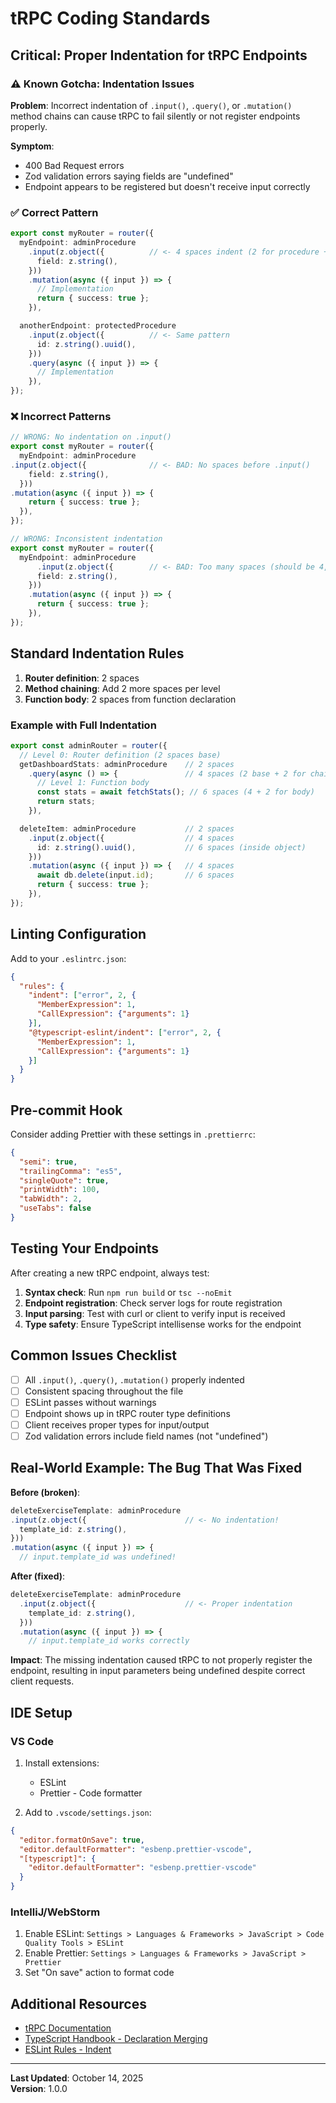 # tRPC Coding Standards

## Critical: Proper Indentation for tRPC Endpoints

### ⚠️ Known Gotcha: Indentation Issues

**Problem**: Incorrect indentation of `.input()`, `.query()`, or `.mutation()` method chains can cause tRPC to fail silently or not register endpoints properly.

**Symptom**: 
- 400 Bad Request errors
- Zod validation errors saying fields are "undefined" 
- Endpoint appears to be registered but doesn't receive input correctly

### ✅ Correct Pattern

```typescript
export const myRouter = router({
  myEndpoint: adminProcedure
    .input(z.object({          // <- 4 spaces indent (2 for procedure + 2 for chaining)
      field: z.string(),
    }))
    .mutation(async ({ input }) => {
      // Implementation
      return { success: true };
    }),

  anotherEndpoint: protectedProcedure
    .input(z.object({          // <- Same pattern
      id: z.string().uuid(),
    }))
    .query(async ({ input }) => {
      // Implementation
    }),
});
```

### ❌ Incorrect Patterns

```typescript
// WRONG: No indentation on .input()
export const myRouter = router({
  myEndpoint: adminProcedure
.input(z.object({              // <- BAD: No spaces before .input()
    field: z.string(),
  }))
.mutation(async ({ input }) => {
    return { success: true };
  }),
});

// WRONG: Inconsistent indentation
export const myRouter = router({
  myEndpoint: adminProcedure
      .input(z.object({        // <- BAD: Too many spaces (should be 4, not 6)
      field: z.string(),
    }))
    .mutation(async ({ input }) => {
      return { success: true };
    }),
});
```

## Standard Indentation Rules

1. **Router definition**: 2 spaces
2. **Method chaining**: Add 2 more spaces per level
3. **Function body**: 2 spaces from function declaration

### Example with Full Indentation

```typescript
export const adminRouter = router({
  // Level 0: Router definition (2 spaces base)
  getDashboardStats: adminProcedure    // 2 spaces
    .query(async () => {               // 4 spaces (2 base + 2 for chain)
      // Level 1: Function body
      const stats = await fetchStats(); // 6 spaces (4 + 2 for body)
      return stats;
    }),

  deleteItem: adminProcedure           // 2 spaces
    .input(z.object({                  // 4 spaces
      id: z.string().uuid(),           // 6 spaces (inside object)
    }))
    .mutation(async ({ input }) => {   // 4 spaces
      await db.delete(input.id);       // 6 spaces
      return { success: true };
    }),
});
```

## Linting Configuration

Add to your `.eslintrc.json`:

```json
{
  "rules": {
    "indent": ["error", 2, {
      "MemberExpression": 1,
      "CallExpression": {"arguments": 1}
    }],
    "@typescript-eslint/indent": ["error", 2, {
      "MemberExpression": 1,
      "CallExpression": {"arguments": 1}
    }]
  }
}
```

## Pre-commit Hook

Consider adding Prettier with these settings in `.prettierrc`:

```json
{
  "semi": true,
  "trailingComma": "es5",
  "singleQuote": true,
  "printWidth": 100,
  "tabWidth": 2,
  "useTabs": false
}
```

## Testing Your Endpoints

After creating a new tRPC endpoint, always test:

1. **Syntax check**: Run `npm run build` or `tsc --noEmit`
2. **Endpoint registration**: Check server logs for route registration
3. **Input parsing**: Test with curl or client to verify input is received
4. **Type safety**: Ensure TypeScript intellisense works for the endpoint

## Common Issues Checklist

- [ ] All `.input()`, `.query()`, `.mutation()` properly indented
- [ ] Consistent spacing throughout the file
- [ ] ESLint passes without warnings
- [ ] Endpoint shows up in tRPC router type definitions
- [ ] Client receives proper types for input/output
- [ ] Zod validation errors include field names (not "undefined")

## Real-World Example: The Bug That Was Fixed

**Before (broken)**:
```typescript
deleteExerciseTemplate: adminProcedure
.input(z.object({                      // <- No indentation!
  template_id: z.string(),
}))
.mutation(async ({ input }) => {
  // input.template_id was undefined!
```

**After (fixed)**:
```typescript
deleteExerciseTemplate: adminProcedure
  .input(z.object({                    // <- Proper indentation
    template_id: z.string(),
  }))
  .mutation(async ({ input }) => {
    // input.template_id works correctly
```

**Impact**: The missing indentation caused tRPC to not properly register the endpoint, resulting in input parameters being undefined despite correct client requests.

## IDE Setup

### VS Code

1. Install extensions:
   - ESLint
   - Prettier - Code formatter
   
2. Add to `.vscode/settings.json`:
```json
{
  "editor.formatOnSave": true,
  "editor.defaultFormatter": "esbenp.prettier-vscode",
  "[typescript]": {
    "editor.defaultFormatter": "esbenp.prettier-vscode"
  }
}
```

### IntelliJ/WebStorm

1. Enable ESLint: `Settings > Languages & Frameworks > JavaScript > Code Quality Tools > ESLint`
2. Enable Prettier: `Settings > Languages & Frameworks > JavaScript > Prettier`
3. Set "On save" action to format code

## Additional Resources

- [tRPC Documentation](https://trpc.io/docs)
- [TypeScript Handbook - Declaration Merging](https://www.typescriptlang.org/docs/handbook/declaration-merging.html)
- [ESLint Rules - Indent](https://eslint.org/docs/rules/indent)

---

**Last Updated**: October 14, 2025  
**Version**: 1.0.0
